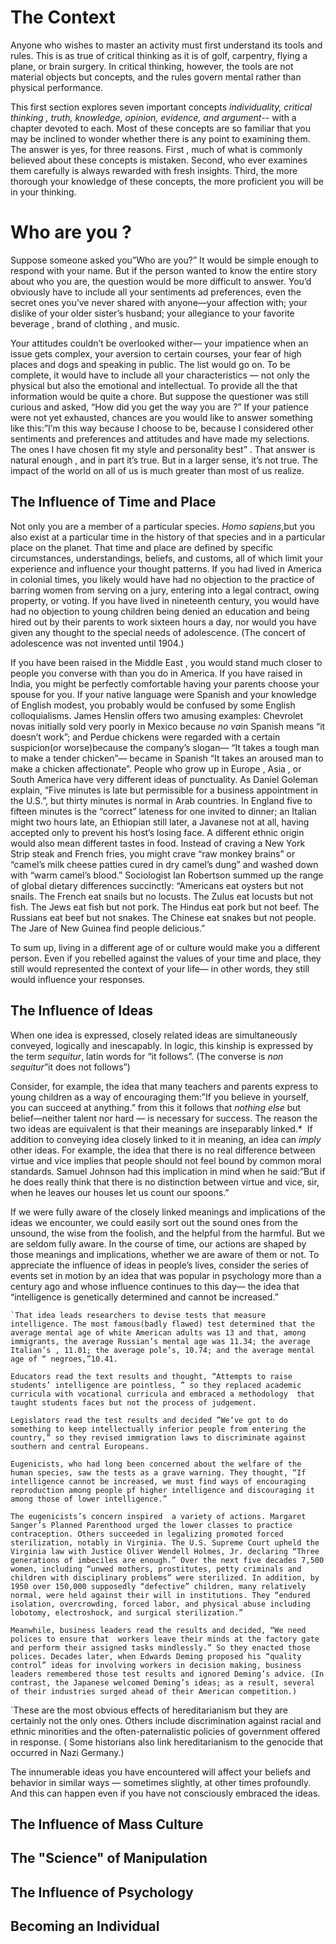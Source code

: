 # The Context
Anyone who wishes to master an activity must first understand its tools and rules. This is as true of critical thinking as it is of golf,
carpentry, flying a plane, or brain surgery. In critical thinking, however, the tools are not material objects but concepts, and the rules govern mental rather than physical performance.

This first section explores seven important concepts *individuality, critical thinking , truth, knowledge, opinion, evidence, and argument*-- with a chapter devoted to each. Most of these
concepts are so familiar that you may be inclined to wonder whether there is any point to examining them. The answer is yes, for three reasons. First , much of what  is commonly believed  about these concepts
is mistaken. Second, who ever examines them carefully is always rewarded with fresh insights. Third, the more thorough your knowledge of these concepts, the more proficient you will be in your thinking.


# Who are you ?
Suppose someone asked you”Who are you?” It would be simple enough to respond with your name. But if the person wanted to know the entire story about who you are, the question would be more difficult to answer. You’d obviously have to include all your sentiments ad preferences, even the secret ones you’ve never shared with anyone—your affection with; your dislike of your older sister’s  husband; your allegiance  to your favorite  beverage , brand of clothing , and music.

Your attitudes couldn’t be overlooked  wither— your impatience when an issue gets complex, your aversion to certain courses, your fear of high places and dogs and speaking in public. The list would  go on. To be complete, it would have to include all your characteristics — not only the physical but also the emotional and intellectual.
To provide all the that information would be quite a chore. But suppose the questioner was still curious and asked, “How did you get the way you are ?” If your patience were not yet exhausted, chances are you would like to answer something like this:”I’m this way because I choose to be, because I considered other sentiments and preferences and attitudes and have made my selections. The ones I have chosen fit my style and personality best” . That answer is natural enough , and in part it’s true. But in a larger sense, it’s not true. The impact of the world on all of us is much greater than most of us realize.

## The Influence of Time and Place
Not only you are a member of a particular species. *Homo sapiens*,but you also exist at a particular time in the history of that species and in a particular place on the planet. That time and place are defined by specific circumstances, understandings, beliefs, and customs, all of which limit your experience and influence your thought patterns. If you had lived in America in colonial times, you likely would have had no objection to the practice of barring women  from serving on a jury, entering into a legal contract, owing property, or voting. If you have lived in nineteenth century, you would have had no objection to young children being denied an education and being hired out by their parents to work sixteen  hours a day, nor would you have given any thought to the special needs of adolescence. (The concert of adolescence was not invented until 1904.)

If you have been raised in the Middle East , you would stand much closer to people you converse with than you do in America. If you have raised in India, you might be perfectly comfortable having your parents choose your spouse for you. If your native  language were Spanish and your knowledge of English modest, you probably would be confused by some English colloquialisms. James Henslin  offers two amusing examples: Chevrolet novas initially sold very poorly in Mexico because *no va*in Spanish means “it doesn’t work”; and Perdue chickens were regarded with a certain suspicion(or worse)because the company’s slogan— “It takes a tough man to make a tender chicken”— became in Spanish “It takes an aroused man to make a chicken affectionate”.
 People who grow up in Europe , Asia , or South America have very different ideas of punctuality. As Daniel Goleman explain, ”Five minutes is late but permissible for a business appointment in the U.S.”, but thirty minutes is normal in Arab countries. In England five to fifteen minutes is the “correct” lateness for one invited to dinner; an Italian might two hours late, an Ethiopian still later, a Javanese not at all, having accepted only to prevent his host’s losing face. A different ethnic origin would also mean different tastes in food. Instead of craving a New York Strip steak and French fries, you might crave “raw monkey brains” or “camel’s milk cheese patties cured in dry camel’s dung” and washed down with “warm camel’s blood.” Sociologist Ian Robertson summed up the range of global dietary differences  succinctly: “Americans eat oysters but not snails. The French eat snails but no locusts. The Zulus eat locusts but not fish. The Jews eat fish but not pork. The Hindus eat pork but not beef. The Russians eat beef but not snakes. The Chinese eat snakes but not people. The Jare of New Guinea find people delicious.”

To sum up, living in a different age of or culture would make you a different person. Even if you rebelled against the values of your time and place, they still would represented the context of your life— in other words, they still would influence your responses.

## The Influence of Ideas
When one idea is expressed, closely  related ideas are simultaneously conveyed, logically and inescapably. In logic, this kinship is expressed by the term *sequitur*, latin words for “it follows”. (The converse is *non sequitur*”it does not follows”)

Consider, for example, the idea that many teachers and parents express to young children as a way of encouraging them:”If you believe in yourself, you can succeed at anything.” from this it follows that *nothing else* but belief—neither talent nor hard — is necessary for success. The reason the two ideas are equivalent is that their meanings are inseparably linked.\* 
If addition to conveying idea closely linked to it in meaning, an idea can *imply* other ideas. For example, the idea that there is no real difference between virtue and vice implies that people should not feel bound by common moral standards. Samuel Johnson had this implication in mind when he said:”But if he does really think that there is no distinction between virtue and vice, sir, when he leaves our houses let us count our spoons.”

If we were fully aware of the closely linked  meanings and implications of the ideas we encounter, we could easily sort out the sound ones from the unsound, the wise from the foolish, and the helpful from the harmful. But we are seldom fully aware. In the course of time, our actions are shaped by those meanings and implications, whether we are aware of them or not.
To appreciate the influence of ideas in people’s lives, consider the series of events set in motion by an idea that was popular in psychology more than a century ago and whose influence continues to this day— the idea that “intelligence is genetically determined and cannot be increased.”

```
`That idea leads researchers to devise tests that measure  intelligence. The most famous(badly flawed) test determined that the average mental age of white American adults was 13 and that, among immigrants, the average Russian’s mental age was 11.34; the average Italian’s , 11.01; the average pole’s, 10.74; and the average mental age of “ negroes,”10.41.

Educators read the text results and thought, “Attempts to raise students’ intelligence are pointless, ” so they replaced academic curricula with vocational curricula and embraced a methodology  that taught students faces but not the process of judgement.

Legislators read the test results and decided ”We’ve got to do something to keep intellectually inferior people from entering the country,” so they revised immigration laws to discriminate against southern and central Europeans.

Eugenicists, who had long been concerned about the welfare of the human species, saw the tests as a grave warning. They thought, “If intelligence cannot be increased, we must find ways of encouraging reproduction among people pf higher intelligence and discouraging it among those of lower intelligence.”

The eugenicists’s concern inspired  a variety of actions. Margaret Sanger’s Planned Parenthood urged the lower classes to practice contraception. Others succeeded in legalizing promoted forced sterilization, notably in Virginia. The U.S. Supreme Court upheld the Virginia law with Justice Oliver Wendell Holmes, Jr. declaring “Three generations of imbeciles are enough.” Over the next five decades 7,500 women, including “unwed mothers, prostitutes, petty criminals and children with disciplinary problems” were sterilized. In addition, by 1950 over 150,000 supposedly “defective” children, many relatively normal, were held against their will in institutions. They “endured isolation, overcrowding, forced labor, and physical abuse including lobotomy, electroshock, and surgical sterilization.”

Meanwhile, business leaders read the results and decided, “We need polices to ensure that  workers leave their minds at the factory gate and perform their assigned tasks mindlessly.” So they enacted those polices. Decades later, when Edwards Deming proposed his “quality control” ideas for involving workers in decision making, business leaders remembered those test results and ignored Deming’s advice. (In contrast, the Japanese welcomed Deming’s ideas; as a result, several of their industries surged ahead of their American competition.)

```
`These are the most obvious effects of hereditarianism but they  are certainly not the only ones. Others include discrimination against racial and ethnic minorities and the often-paternalistic policies of government offered in response. ( Some historians also link hereditarianism to the genocide that occurred in Nazi Germany.)

The innumerable ideas you have encountered will affect your beliefs and behavior in similar ways — sometimes slightly, at other times profoundly. And this can happen even if you have not consciously embraced the ideas.
 

## The Influence of Mass Culture
## The "Science" of Manipulation
## The Influence of Psychology
## Becoming an Individual